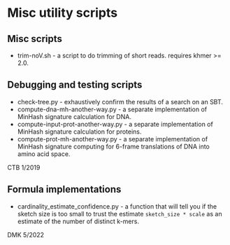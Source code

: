 # Misc utility scripts

## Misc scripts

* trim-noV.sh - a script to do trimming of short reads. requires khmer >= 2.0.

## Debugging and testing scripts

* check-tree.py - exhaustively confirm the results of a search on an SBT.
* compute-dna-mh-another-way.py - a separate implementation of MinHash signature calculation for DNA.
* compute-input-prot-another-way.py - a separate implementation of MinHash signature calculation for proteins.
* compute-prot-mh-another-way.py - a separate implementation of MinHash signature computing for 6-frame translations of DNA into amino acid space.

CTB 1/2019

## Formula implementations

* cardinality_estimate_confidence.py - a function that will tell you if the sketch size is too small to trust the estimate `sketch_size * scale` as an estimate of the number of distinct k-mers.

DMK 5/2022
